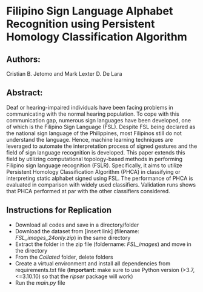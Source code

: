 # **Filipino Sign Language Alphabet Recognition using Persistent Homology Classification Algorithm**

## **Authors:**

Cristian B. Jetomo and Mark Lexter D. De Lara

## **Abstract:**
Deaf or hearing-impaired individuals have been facing problems in communicating with the normal hearing population. To cope with this communication gap, numerous sign languages have been developed, one of which is the Filipino Sign Language (FSL). Despite FSL being declared as the national sign language of the Philippines, most Filipinos still do not understand the language. Hence, machine learning techniques are leveraged to automate the interpretation process of signed gestures and the field of sign language recognition is developed. This paper extends this field by utilizing computational topology-based methods in performing Filipino sign language recognition (FSLR). Specifically, it aims to utilize Persistent Homology Classification Algorithm (PHCA) in classifying or interpreting static alphabet signed using FSL. The performance of PHCA is evaluated in comparison with widely used classifiers. Validation runs shows that PHCA performed at par with the other classifiers considered.

## Instructions for Replication
- Download all codes and save in a directory/folder
- Download the dataset from [insert link] (filename: _FSL_images_24only.zip_) in the same directory
- Extract the folder in the zip file (foldername: _FSL_images_) and move in the directory
- From the _Collated_ folder, delete folders 
- Create a virtual environment and install all dependencies from requirements.txt file (**Important**: make sure to use Python version (>3.7, <=3.10.10) so that the _ripser_ package will work)
- Run the _main.py_ file
